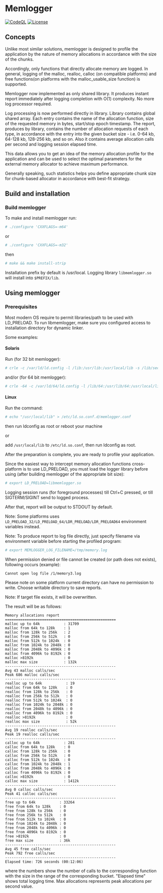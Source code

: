 # Memlogger
[![CodeQL](https://github.com/yvoinov/memlogger/actions/workflows/codeql-analysis.yml/badge.svg)](https://github.com/yvoinov/memlogger/actions/workflows/codeql-analysis.yml) [![License](https://img.shields.io/badge/License-BSD%203--Clause-blue.svg)](https://github.com/yvoinov/memlogger/blob/main/LICENSE)
## Concepts

Unlike most similar solutions, memlogger is designed to profile the application by the nature of memory allocations in accordance with the size of the chunks.

Accordingly, only functions that directly allocate memory are logged. In general, logging of the malloc, realloc, calloc (on compatible platforms) and free functions(on platforms with the malloc_usable_size function) is supported.

Memlogger now implemented as only shared library. It produces instant report immediately after logging completion with O(1) complexity. No more log processor required.

Log processing is now performed directly in library. Library contains global shared array. Each entry contains the name of the allocation function, size of the requested memory in bytes, start/stop epoch timestamp. The report, produces by library, contains the number of allocation requests of each type, in accordance with the entry into the given bucket size - i.e. 0-64 kb, 64-128 kb, 128-256  kb, and so on. Also it contains average allocation calls per second and logging session elapsed time.

This data allows you to get an idea of the memory allocation profile for the application and can be used to select the optimal parameters for the external memory allocator to achieve maximum performance.

Generally speaking, such statistics helps you define appropriate chunk size for chunk-based allocator in accordance with best-fit strategy.

## Build and installation

### Build memlogger

To make and install memlogger run:
```sh
# ./configure 'CXXFLAGS=-m64'
```
or
```sh
# ./configure 'CXXFLAGS=-m32'
```
then
```sh
# make && make install-strip
```

Installation prefix by default is /usr/local. Logging library `libmemlogger.so` will install into `$PREFIX/lib`.

## Using memlogger

### Prerequisites

Most modern OS require to permit libraries/path to be used with LD_PRELOAD. To run libmemlogger, make sure you configured access to installation directory for dynamic linker.

Some examples:

#### Solaris

Run (for 32 bit memlogger):

```sh
# crle -c /var/ld/ld.config -l /lib:/usr/lib:/usr/local/lib -s /lib/secure:/usr/lib/secure:/usr/lib:/usr/local/lib
```

and/or (for 64 bit memlogger):

```sh
# crle -64 -c /var/ld/64/ld.config -l /lib/64:/usr/lib/64:/usr/local/lib -s /lib/secure/64:/usr/lib/secure/64:/usr/local/lib
```

#### Linux

Run the command:

```sh
# echo "/usr/local/lib" > /etc/ld.so.conf.d/memlogger.conf
```
then run ldconfig as root or reboot your machine

or

add `/usr/local/lib` to `/etc/ld.so.conf`, then run ldconfig as root.

After the preparation is complete, you are ready to profile your application.

Since  the  easiest  way to intercept memory allocation functions cross-platform is to use LD_PRELOAD, you must load the logger library before using (after building memlogger of the appropriate bit size):

```sh
# export LD_PRELOAD=libmemlogger.so
```

Logging  session  runs  (for  foreground processes) till Ctrl+C pressed, or till SIGTERM/SIGINT send to logged process.

After that, report will be output to STDOUT by default.

Note: Some platforms uses `LD_PRELOAD_32/LD_PRELOAD_64/LDR_PRELOAD/LDR_PRELOAD64` environment variables instead.

Note:  To  produce  report  to  log  file  directly,  just  specify filename via environment variable before starting the profiled program:

```sh
# export MEMLOGGER_LOG_FILENAME=/tmp/memory.log
```

When  permission  denied  or  file  cannot be created (or path does not exists),
following occurs (example):

```sh
Cannot open log file /1/memory3.log
```

Please note on some platform current directory can have no permission to write. Choose writable directory to save reports.

Note: If target file exists, it will be overwritten.

The result will be as follows:

```
Memory allocations report
===================================================
malloc up to 64k           : 31709
malloc from 64k to 128k    : 1
malloc from 128k to 256k   : 2
malloc from 256k to 512k   : 0
malloc from 512k to 1024k  : 0
malloc from 1024k to 2048k : 0
malloc from 2048k to 4096k : 0
malloc from 4096k to 8192k : 0
malloc >8192k              : 0
malloc max size            : 132k
---------------------------------------------------
Avg 43 malloc calls/sec
Peak 686 malloc calls/sec
---------------------------------------------------
realloc up to 64k           : 19
realloc from 64k to 128k    : 0
realloc from 128k to 256k   : 0
realloc from 256k to 512k   : 0
realloc from 512k to 1024k  : 0
realloc from 1024k to 2048k : 0
realloc from 2048k to 4096k : 0
realloc from 4096k to 8192k : 0
realloc >8192k              : 0
realloc max size            : 52k
---------------------------------------------------
Avg 19 realloc calls/sec
Peak 19 realloc calls/sec
---------------------------------------------------
calloc up to 64k           : 281
calloc from 64k to 128k    : 0
calloc from 128k to 256k   : 0
calloc from 256k to 512k   : 0
calloc from 512k to 1024k  : 0
calloc from 1024k to 2048k : 1
calloc from 2048k to 4096k : 0
calloc from 4096k to 8192k : 0
calloc >8192k              : 0
calloc max size            : 1412k
---------------------------------------------------
Avg 0 calloc calls/sec
Peak 41 calloc calls/sec
---------------------------------------------------
free up to 64k           : 33264
free from 64k to 128k    : 0
free from 128k to 256k   : 0
free from 256k to 512k   : 0
free from 512k to 1024k  : 0
free from 1024k to 2048k : 0
free from 2048k to 4096k : 0
free from 4096k to 8192k : 0
free >8192k              : 0
free max size            : 36k
---------------------------------------------------
Avg 45 free calls/sec
Peak 792 free calls/sec
---------------------------------------------------
Elapsed time: 726 seconds (00:12:06)
```

where the numbers show the number of calls to the corresponding function with the size in the range of the corresponding bucket. "Elapsed time" shows total logging time. Max allocations represents peak allocations per second value.
